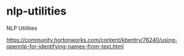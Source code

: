 # nlp-utilities
NLP Utilities

https://community.hortonworks.com/content/kbentry/76240/using-opennlp-for-identifying-names-from-text.html
